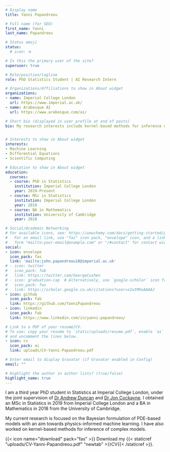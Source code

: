 ```yaml
---
# Display name
title: Yanni Papandreou

# Full name (for SEO)
first_name: Yanni
last_name: Papandreou

# Status emoji
status:
  # icon: ☕️

# Is this the primary user of the site?
superuser: true

# Role/position/tagline
role: PhD Statistics Student | AI Research Intern

# Organizations/Affiliations to show in About widget
organizations:
- name: Imperial College London
  url: https://www.imperial.ac.uk/
- name: Arabesque AI
  url: https://www.arabesque.com/ai/

# Short bio (displayed in user profile at end of posts)
bio: My research interests include kernel-based methods for inference of complex models, Gaussian Processes and Bayesian modelling of differential equations


# Interests to show in About widget
interests:
- Machine Learning
- Differential Equations
- Scientific Computing

# Education to show in About widget
education:
  courses:
  - course: PhD in Statistics
    institution: Imperial College London
    year: 2019-Present
  - course: MSc in Statistics
    institution: Imperial College London
    year: 2019
  - course: BA in Mathematics
    institution: University of Cambridge
    year: 2018

# Social/Academic Networking
# For available icons, see: https://wowchemy.com/docs/getting-started/page-builder/#icons
#   For an email link, use "fas" icon pack, "envelope" icon, and a link in the
#   form "mailto:your-email@example.com" or "/#contact" for contact widget.
social:
- icon: envelope
  icon_pack: fas
  link: 'mailto:john.papandreou18@imperial.ac.uk'
# - icon: twitter
#   icon_pack: fab
#   link: https://twitter.com/GeorgeCushen
# - icon: graduation-cap  # Alternatively, use `google-scholar` icon from `ai` icon pack
#   icon_pack: fas
#   link: https://scholar.google.co.uk/citations?user=sIwtMXoAAAAJ
- icon: github
  icon_pack: fab
  link: https://github.com/YanniPapandreou
- icon: linkedin
  icon_pack: fab
  link: https://www.linkedin.com/in/yanni-papandreou/

# Link to a PDF of your resume/CV.
# To use: copy your resume to `static/uploads/resume.pdf`, enable `ai` icons in `params.toml`, 
# and uncomment the lines below.
- icon: cv
  icon_pack: ai
  link: uploads/CV-Yanni-Papandreou.pdf

# Enter email to display Gravatar (if Gravatar enabled in Config)
email: ""

# Highlight the author in author lists? (true/false)
highlight_name: true
---
```


I am a third year PhD student in Statistics at Imperial College London, under the joint supervision of [Dr Andrew Duncan](https://www.imperial.ac.uk/people/a.duncan) and [Dr Jon Cockayne](https://www.southampton.ac.uk/people/5z6tk6/doctor-jon-cockayne). I obtained an MSc in Statistics in 2019 from Imperial College London and a BA in Mathematics in 2018 from the University of Cambridge.

My current research is focused on the Bayesian formulation of PDE-based models with an aim towards physics-informed machine learning. I have also worked on kernel-based methods for inference of complex models.

<!-- I also have a [personal webpage](https://www.imperial.ac.uk/people/john.papandreou18) on the Imperial College website. -->

{{< icon name="download" pack="fas" >}} Download my {{< staticref "uploads/CV-Yanni-Papandreou.pdf" "newtab" >}}CV{{< /staticref >}}.
